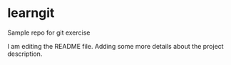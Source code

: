 # learngit
Sample repo for git exercise

I am editing the README file. Adding some more details about the project description.
